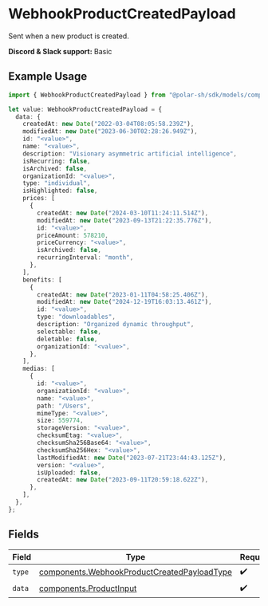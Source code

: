 # WebhookProductCreatedPayload

Sent when a new product is created.

**Discord & Slack support:** Basic

## Example Usage

```typescript
import { WebhookProductCreatedPayload } from "@polar-sh/sdk/models/components";

let value: WebhookProductCreatedPayload = {
  data: {
    createdAt: new Date("2022-03-04T08:05:58.239Z"),
    modifiedAt: new Date("2023-06-30T02:28:26.949Z"),
    id: "<value>",
    name: "<value>",
    description: "Visionary asymmetric artificial intelligence",
    isRecurring: false,
    isArchived: false,
    organizationId: "<value>",
    type: "individual",
    isHighlighted: false,
    prices: [
      {
        createdAt: new Date("2024-03-10T11:24:11.514Z"),
        modifiedAt: new Date("2023-09-13T21:22:35.776Z"),
        id: "<value>",
        priceAmount: 578210,
        priceCurrency: "<value>",
        isArchived: false,
        recurringInterval: "month",
      },
    ],
    benefits: [
      {
        createdAt: new Date("2023-01-11T04:58:25.406Z"),
        modifiedAt: new Date("2024-12-19T16:03:13.461Z"),
        id: "<value>",
        type: "downloadables",
        description: "Organized dynamic throughput",
        selectable: false,
        deletable: false,
        organizationId: "<value>",
      },
    ],
    medias: [
      {
        id: "<value>",
        organizationId: "<value>",
        name: "<value>",
        path: "/Users",
        mimeType: "<value>",
        size: 559774,
        storageVersion: "<value>",
        checksumEtag: "<value>",
        checksumSha256Base64: "<value>",
        checksumSha256Hex: "<value>",
        lastModifiedAt: new Date("2023-07-21T23:44:43.125Z"),
        version: "<value>",
        isUploaded: false,
        createdAt: new Date("2023-09-11T20:59:18.622Z"),
      },
    ],
  },
};
```

## Fields

| Field                                                                                                      | Type                                                                                                       | Required                                                                                                   | Description                                                                                                |
| ---------------------------------------------------------------------------------------------------------- | ---------------------------------------------------------------------------------------------------------- | ---------------------------------------------------------------------------------------------------------- | ---------------------------------------------------------------------------------------------------------- |
| `type`                                                                                                     | [components.WebhookProductCreatedPayloadType](../../models/components/webhookproductcreatedpayloadtype.md) | :heavy_check_mark:                                                                                         | N/A                                                                                                        |
| `data`                                                                                                     | [components.ProductInput](../../models/components/productinput.md)                                         | :heavy_check_mark:                                                                                         | A product.                                                                                                 |